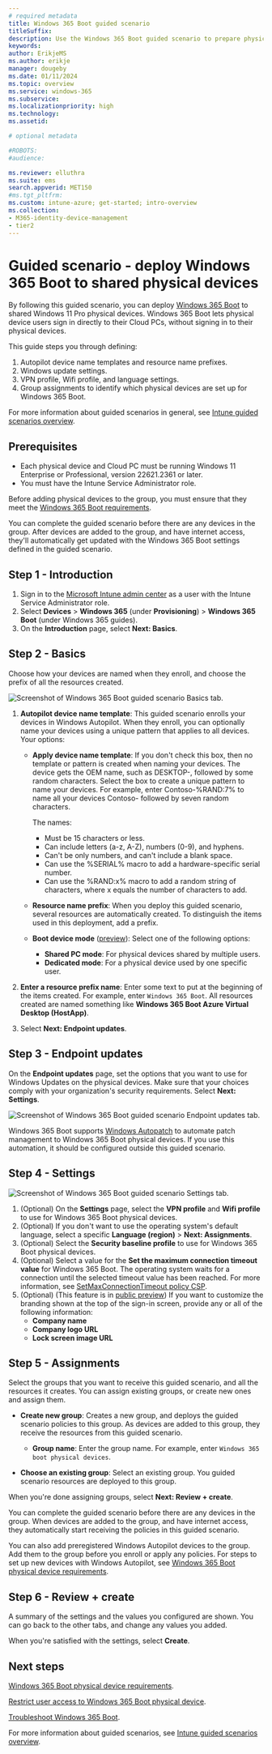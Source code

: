 ```yaml
---
# required metadata
title: Windows 365 Boot guided scenario
titleSuffix:
description: Use the Windows 365 Boot guided scenario to prepare physical devices to boot directly to Cloud PCs
keywords:
author: ErikjeMS  
ms.author: erikje
manager: dougeby
ms.date: 01/11/2024
ms.topic: overview
ms.service: windows-365
ms.subservice:
ms.localizationpriority: high
ms.technology:
ms.assetid: 

# optional metadata

#ROBOTS:
#audience:

ms.reviewer: elluthra
ms.suite: ems
search.appverid: MET150
#ms.tgt_pltfrm:
ms.custom: intune-azure; get-started; intro-overview
ms.collection:
- M365-identity-device-management
- tier2
---
```


# Guided scenario - deploy Windows 365 Boot to shared physical devices

By following this guided scenario, you can deploy [Windows 365 Boot](windows-365-boot-overview.md) to shared Windows 11 Pro physical devices. Windows 365 Boot lets physical device users sign in directly to their Cloud PCs, without signing in to their physical devices.

This guide steps you through defining:

1. Autopilot device name templates and resource name prefixes.
2. Windows update settings.
3. VPN profile, Wifi profile, and language settings.
4. Group assignments to identify which physical devices are set up for Windows 365 Boot.

For more information about guided scenarios in general, see [Intune guided scenarios overview](/en-us/mem/intune/fundamentals/guided-scenarios-overview).

## Prerequisites

- Each physical device and Cloud PC must be running Windows 11 Enterprise or Professional, version 22621.2361 or later.
- You must have the Intune Service Administrator role.

Before adding physical devices to the group, you must ensure that they meet the [Windows 365 Boot requirements](windows-365-boot-physical-device-requirements.md).

You can complete the guided scenario before there are any devices in the group. After devices are added to the group, and have internet access, they'll automatically get updated with the Windows 365 Boot settings defined in the guided scenario.

## Step 1 - Introduction

1. Sign in to the [Microsoft Intune admin center](https://go.microsoft.com/fwlink/?linkid=2109431) as a user with the Intune Service Administrator role.
2. Select **Devices** > **Windows 365** (under **Provisioning**) > **Windows 365 Boot** (under Windows 365 guides).
3. On the **Introduction** page, select **Next: Basics**.

## Step 2 - Basics

Choose how your devices are named when they enroll, and choose the prefix of all the resources created.

![Screenshot of Windows 365 Boot guided scenario Basics tab.](./media/windows-365-boot-guide/basics-tab.png)

1. **Autopilot device name template**: This guided scenario enrolls your devices in Windows Autopilot. When they enroll, you can optionally name your devices using a unique pattern that applies to all devices. Your options:

   - **Apply device name template**: If you don't check this box, then no template or pattern is created when naming your devices. The device gets the OEM name, such as DESKTOP-, followed by some random characters. Select the box to create a unique pattern to name your devices. For example, enter Contoso-%RAND:7% to name all your devices Contoso- followed by seven random characters.

     The names:

     - Must be 15 characters or less.
     - Can include letters (a-z, A-Z), numbers (0-9), and hyphens.
     - Can't be only numbers, and can't include a blank space.
     - Can use the %SERIAL% macro to add a hardware-specific serial number.
     - Can use the %RAND:x% macro to add a random string of characters, where x equals the number of characters to add.

   - **Resource name prefix**: When you deploy this guided scenario, several resources are automatically created. To distinguish the items used in this deployment, add a prefix.

   - **Boot device mode** ([preview](../public-preview.md)): Select one of the following options:

      - **Shared PC mode**: For physical devices shared by multiple users.
      - **Dedicated mode**: For a physical device used by one specific user.

2. **Enter a resource prefix name**: Enter some text to put at the beginning of the items created. For example, enter `Windows 365 Boot`. All resources created are named something like **Windows 365 Boot Azure Virtual Desktop (HostApp)**.

3. Select **Next: Endpoint updates**.

## Step 3 - Endpoint updates

On the **Endpoint updates** page, set the options that you want to use for Windows Updates on the physical devices. Make sure that your choices comply with your organization's security requirements. Select **Next: Settings**.

![Screenshot of Windows 365 Boot guided scenario Endpoint updates tab.](./media/windows-365-boot-guide/endpoint-updates-tab.png)

Windows 365 Boot supports [Windows Autopatch](/windows/deployment/windows-autopatch/overview/windows-autopatch-overview) to automate patch management to Windows 365 Boot physical devices. If you use this automation, it should be configured outside this guided scenario.  

## Step 4 - Settings

![Screenshot of Windows 365 Boot guided scenario Settings tab.](./media/windows-365-boot-guide/settings-tab.png)

1. (Optional) On the **Settings** page, select the **VPN profile** and **Wifi profile** to use for Windows 365 Boot physical devices.
2. (Optional) If you don't want to use the operating system's default language, select a specific **Language (region)** > **Next: Assignments**.
3. (Optional) Select the **Security baseline profile** to use for Windows 365 Boot physical devices.
4. (Optional) Select a value for the **Set the maximum connection timeout value** for Windows 365 Boot. The operating system waits for a connection until the selected timeout value has been reached. For more information, see [SetMaxConnectionTimeout policy CSP](/windows/client-management/mdm/policy-csp-clouddesktop#setmaxconnectiontimeout).
5. (Optional) (This feature is in [public preview](../public-preview.md)) If you want to customize the branding shown at the top of the sign-in screen, provide any or all of the following information:
    - **Company name**
    - **Company logo URL**
    - **Lock screen image URL**


## Step 5 - Assignments

Select the groups that you want to receive this guided scenario, and all the resources it creates. You can assign existing groups, or create new ones and assign them.

- **Create new group**: Creates a new group, and deploys the guided scenario policies to this group. As devices are added to this group, they receive the resources from this guided scenario.

  - **Group name**: Enter the group name. For example, enter `Windows 365 boot physical devices`.

- **Choose an existing group**: Select an existing group. You guided scenario resources are deployed to this group.

When you're done assigning groups, select **Next: Review + create**.

You can complete the guided scenario before there are any devices in the group. When devices are added to the group, and have internet access, they automatically start receiving the policies in this guided scenario.

You can also add preregistered Windows Autopilot devices to the group. Add them to the group before you enroll or apply any policies. For steps to set up new devices with Windows Autopilot, see [Windows 365 Boot physical device requirements](windows-365-boot-physical-device-requirements.md).

## Step 6 - Review + create

A summary of the settings and the values you configured are shown. You can go back to the other tabs, and change any values you added.

When you're satisfied with the settings, select **Create**.

<!-- ########################## -->
## Next steps

[Windows 365 Boot physical device requirements](windows-365-boot-physical-device-requirements.md).

[Restrict user access to Windows 365 Boot physical device](windows-365-boot-restrict-user-access-physical-device.md).

[Troubleshoot Windows 365 Boot](troubleshoot-windows-365-boot.md).

For more information about guided scenarios, see [Intune guided scenarios overview](/en-us/mem/intune/fundamentals/guided-scenarios-overview).
